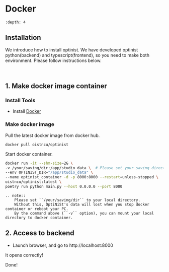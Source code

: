 Docker
=================

```{contents}
:depth: 4
```

## Installation

We introduce how to install optinist.
We have developed optinist python(backend) and typescript(frontend), so you need to make both environment.
Please follow instructions below.

<br />

## 1. Make docker image container

### Install Tools

- Install [Docker](https://www.docker.com/products/docker-desktop/)

### Make docker image

Pull the latest docker image from docker hub.
```
docker pull oistncu/optinist
```
Start docker container.
```bash
docker run -it --shm-size=2G \
-v /your/saving/dir:/app/studio_data \  # Please set your saving directory
--env OPTINIST_DIR="/app/studio_data" \
--name optinist_container -d -p 8000:8000 --restart=unless-stopped \
oistncu/optinist:latest \
poetry run python main.py --host 0.0.0.0 --port 8000
```

```{eval-rst}
.. note::
    Please set ``/your/saving/dir`` to your local directory.
    Without this, OptiNiSt's data will lost when you stop docker container or reboot your PC.
    By the command above (``-v`` option), you can mount your local directory to docker container.
```

## 2. Access to backend

- Launch browser, and go to http://localhost:8000

It opens correctly!

Done!
